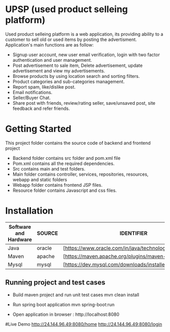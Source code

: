 # UPSP (used product selleing platform)
 
Used product selleing platform is a web application, its providing ability to a customer to sell old or used items by posting the advertisment. Application's main functions are as follow: 

- Signup user account, new user email verification, login with two factor authentication and user management. 
- Post advertisement to sale item, Delete advertisement, update advertisement and view my advertisements.
- Browse products by using location search and sorting filters. 
- Product categories and sub-categories management.
- Report spam, like/dislike post.
- Email notifications.
- Seller/Buyer Chat.
- Share post with friends, review/rating seller, save/unsaved post, site feedback and refer friends.


# Getting Started
This project folder contains the source code of backend and frontend project
- Backend folder contains src folder and pom.xml file
- Pom.xml contains all the required dependencies. 
- Src contains main and test folders. 
- Main folder contains controller, services, repositories, resources, webapp and static folders
- Webapp folder contains frontend JSP files.
- Resource folder contains Javascript and css files. 


# Installation

| **Software and Hardware** | **SOURCE** | **IDENTIFIER** |
| --- | --- | --- |
| Java | oracle | [https://www.oracle.com/in/java/technologies/downloads/] |
| Maven | apache | [https://maven.apache.org/plugins/maven-install-plugin/] |
| Mysql | mysql | [https://dev.mysql.com/downloads/installer/] || Spring tool Suite | Spring.io | [https://spring.io/tools] |


## Running project and test cases
- Build maven project and run unit test cases 
mvn clean install

- Run spring boot application
mvn spring-boot:run

- Open application in browser : http://localhost:8080

#Live Demo
http://24.144.96.49:8080/home
http://24.144.96.49:8080/login

